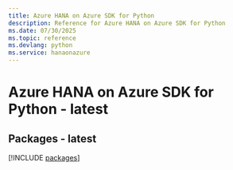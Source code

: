 ```yaml
---
title: Azure HANA on Azure SDK for Python
description: Reference for Azure HANA on Azure SDK for Python
ms.date: 07/30/2025
ms.topic: reference
ms.devlang: python
ms.service: hanaonazure
---
```

# Azure HANA on Azure SDK for Python - latest
## Packages - latest
[!INCLUDE [packages](hana-on-azure-index.md)]